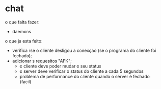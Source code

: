 # chat
o que falta fazer:
  - daemons



o que ja esta feito:
  - verifica rse o cliente desligou a conexçao (se o programa do cliente foi fechado);
  - adicionar s requesitos "AFK";
      - o cliente deve poder mudar o seu status
      - o server deve verificar o status do cliente a cada 5 segundos
      - problema de performance do cliente quando o server é fechado (facil)